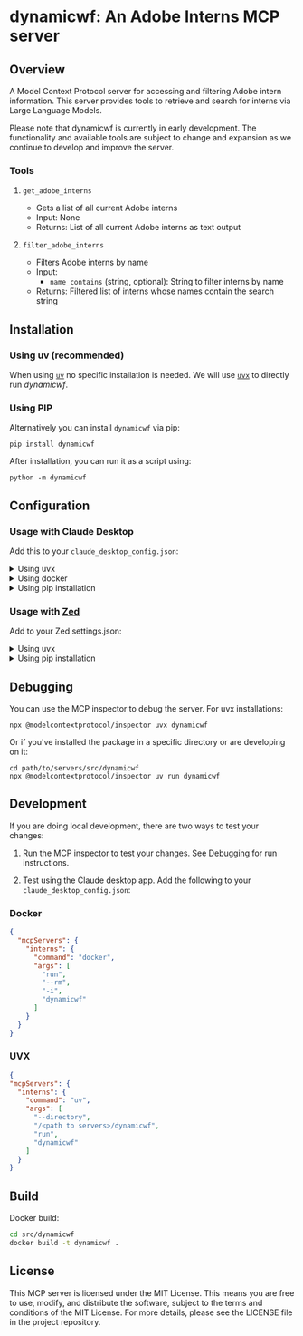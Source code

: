 # dynamicwf: An Adobe Interns MCP server

## Overview

A Model Context Protocol server for accessing and filtering Adobe intern information. This server provides tools to retrieve and search for interns via Large Language Models.

Please note that dynamicwf is currently in early development. The functionality and available tools are subject to change and expansion as we continue to develop and improve the server.

### Tools

1. `get_adobe_interns`
   - Gets a list of all current Adobe interns
   - Input: None
   - Returns: List of all current Adobe interns as text output

2. `filter_adobe_interns`
   - Filters Adobe interns by name
   - Input:
     - `name_contains` (string, optional): String to filter interns by name
   - Returns: Filtered list of interns whose names contain the search string

## Installation

### Using uv (recommended)

When using [`uv`](https://docs.astral.sh/uv/) no specific installation is needed. We will
use [`uvx`](https://docs.astral.sh/uv/guides/tools/) to directly run *dynamicwf*.

### Using PIP

Alternatively you can install `dynamicwf` via pip:

```
pip install dynamicwf
```

After installation, you can run it as a script using:

```
python -m dynamicwf
```

## Configuration

### Usage with Claude Desktop

Add this to your `claude_desktop_config.json`:

<details>
<summary>Using uvx</summary>

```json
"mcpServers": {
  "interns": {
    "command": "uvx",
    "args": ["dynamicwf"]
  }
}
```
</details>

<details>
<summary>Using docker</summary>

```json
"mcpServers": {
  "interns": {
    "command": "docker",
    "args": ["run", "--rm", "-i", "dynamicwf"]
  }
}
```
</details>

<details>
<summary>Using pip installation</summary>

```json
"mcpServers": {
  "interns": {
    "command": "python",
    "args": ["-m", "dynamicwf"]
  }
}
```
</details>

### Usage with [Zed](https://github.com/zed-industries/zed)

Add to your Zed settings.json:

<details>
<summary>Using uvx</summary>

```json
"context_servers": [
  "dynamicwf": {
    "command": {
      "path": "uvx",
      "args": ["dynamicwf"]
    }
  }
],
```
</details>

<details>
<summary>Using pip installation</summary>

```json
"context_servers": {
  "dynamicwf": {
    "command": {
      "path": "python",
      "args": ["-m", "dynamicwf"]
    }
  }
},
```
</details>

## Debugging

You can use the MCP inspector to debug the server. For uvx installations:

```
npx @modelcontextprotocol/inspector uvx dynamicwf
```

Or if you've installed the package in a specific directory or are developing on it:

```
cd path/to/servers/src/dynamicwf
npx @modelcontextprotocol/inspector uv run dynamicwf
```

## Development

If you are doing local development, there are two ways to test your changes:

1. Run the MCP inspector to test your changes. See [Debugging](#debugging) for run instructions.

2. Test using the Claude desktop app. Add the following to your `claude_desktop_config.json`:

### Docker

```json
{
  "mcpServers": {
    "interns": {
      "command": "docker",
      "args": [
        "run",
        "--rm",
        "-i",
        "dynamicwf"
      ]
    }
  }
}
```

### UVX
```json
{
"mcpServers": {
  "interns": {
    "command": "uv",
    "args": [ 
      "--directory",
      "/<path to servers>/dynamicwf",
      "run",
      "dynamicwf"
    ]
  }
}
```

## Build

Docker build:

```bash
cd src/dynamicwf
docker build -t dynamicwf .
```

## License

This MCP server is licensed under the MIT License. This means you are free to use, modify, and distribute the software, subject to the terms and conditions of the MIT License. For more details, please see the LICENSE file in the project repository.
